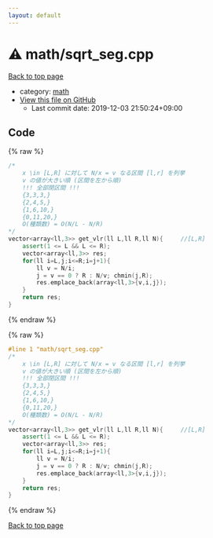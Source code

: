 ```yaml
---
layout: default
---
```


<!-- mathjax config similar to math.stackexchange -->
<script type="text/javascript" async
  src="https://cdnjs.cloudflare.com/ajax/libs/mathjax/2.7.5/MathJax.js?config=TeX-MML-AM_CHTML">
</script>
<script type="text/x-mathjax-config">
  MathJax.Hub.Config({
    TeX: { equationNumbers: { autoNumber: "AMS" }},
    tex2jax: {
      inlineMath: [ ['$','$'] ],
      processEscapes: true
    },
    "HTML-CSS": { matchFontHeight: false },
    displayAlign: "left",
    displayIndent: "2em"
  });
</script>

<script type="text/javascript" src="https://cdnjs.cloudflare.com/ajax/libs/jquery/3.4.1/jquery.min.js"></script>
<script src="https://cdn.jsdelivr.net/npm/jquery-balloon-js@1.1.2/jquery.balloon.min.js" integrity="sha256-ZEYs9VrgAeNuPvs15E39OsyOJaIkXEEt10fzxJ20+2I=" crossorigin="anonymous"></script>
<script type="text/javascript" src="../../assets/js/copy-button.js"></script>
<link rel="stylesheet" href="../../assets/css/copy-button.css" />


# :warning: math/sqrt_seg.cpp

<a href="../../index.html">Back to top page</a>

* category: <a href="../../index.html#7e676e9e663beb40fd133f5ee24487c2">math</a>
* <a href="{{ site.github.repository_url }}/blob/master/math/sqrt_seg.cpp">View this file on GitHub</a>
    - Last commit date: 2019-12-03 21:50:24+09:00




## Code

<a id="unbundled"></a>
{% raw %}
```cpp
/*
    x \in [L,R] に対して N/x = v なる区間 [l,r] を列挙
    v の値が大きい順 (区間を左から順)
    !!! 全部閉区間 !!!
    {3,3,3,}
    {2,4,5,}
    {1,6,10,}
    {0,11,20,}
    O(種類数) = O(N/L - N/R)
*/
vector<array<ll,3>> get_vlr(ll L,ll R,ll N){     //[L,R]
    assert(1 <= L && L <= R);
    vector<array<ll,3>> res;
    for(ll i=L,j;i<=R;i=j+1){
        ll v = N/i;
        j = v == 0 ? R : N/v; chmin(j,R);
        res.emplace_back(array<ll,3>{v,i,j});
    }
    return res;
}

```
{% endraw %}

<a id="bundled"></a>
{% raw %}
```cpp
#line 1 "math/sqrt_seg.cpp"
/*
    x \in [L,R] に対して N/x = v なる区間 [l,r] を列挙
    v の値が大きい順 (区間を左から順)
    !!! 全部閉区間 !!!
    {3,3,3,}
    {2,4,5,}
    {1,6,10,}
    {0,11,20,}
    O(種類数) = O(N/L - N/R)
*/
vector<array<ll,3>> get_vlr(ll L,ll R,ll N){     //[L,R]
    assert(1 <= L && L <= R);
    vector<array<ll,3>> res;
    for(ll i=L,j;i<=R;i=j+1){
        ll v = N/i;
        j = v == 0 ? R : N/v; chmin(j,R);
        res.emplace_back(array<ll,3>{v,i,j});
    }
    return res;
}

```
{% endraw %}

<a href="../../index.html">Back to top page</a>

